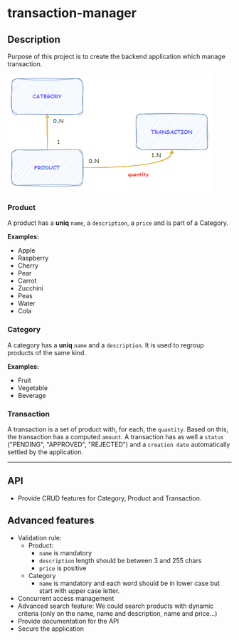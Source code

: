 # transaction-manager

## Description

Purpose of this project is to create the backend application which manage transaction.

![Schema](img/schema.png)

### Product

A product has a **uniq** `name`, a `description`, a `price` and is part of a Category.

**Examples:**

 - Apple
 - Raspberry
 - Cherry
 - Pear
 - Carrot 
 - Zucchini
 - Peas
 - Water
 - Cola

### Category

A category has a **uniq** `name` and a `description`. It is used to regroup products of the same kind.

**Examples:**

 - Fruit
 - Vegetable
 - Beverage

### Transaction

A transaction is a set of product with, for each, the `quantity`. Based on this, the transaction has a computed `amount`.
A transaction has as well a `status` ("PENDING", "APPROVED", "REJECTED") and a `creation date` automatically settled by the application.

---

## API 

 - Provide CRUD features for Category, Product and Transaction.

## Advanced features

 - Validation rule:
   - Product:
     - `name` is mandatory
     - `description` length should be between 3 and 255 chars
     - `price` is positive
   - Category
     - `name` is mandatory and each word should be in lower case but start with upper case letter.
 - Concurrent access management
 - Advanced search feature:  We could search products with dynamic criteria (only on the name, name and description, name and price...)
 - Provide documentation for the API
 - Secure the application